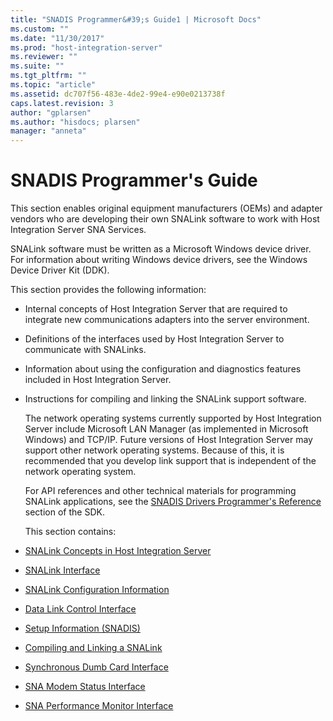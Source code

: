 ```yaml
---
title: "SNADIS Programmer&#39;s Guide1 | Microsoft Docs"
ms.custom: ""
ms.date: "11/30/2017"
ms.prod: "host-integration-server"
ms.reviewer: ""
ms.suite: ""
ms.tgt_pltfrm: ""
ms.topic: "article"
ms.assetid: dc707f56-483e-4de2-99e4-e90e0213738f
caps.latest.revision: 3
author: "gplarsen"
ms.author: "hisdocs; plarsen"
manager: "anneta"
---
```

# SNADIS Programmer&#39;s Guide
This section enables original equipment manufacturers (OEMs) and adapter vendors who are developing their own SNALink software to work with Host Integration Server SNA Services.  

 SNALink software must be written as a Microsoft Windows device driver. For information about writing Windows device drivers, see the Windows Device Driver Kit (DDK).  

 This section provides the following information:  

- Internal concepts of Host Integration Server that are required to integrate new communications adapters into the server environment.  

- Definitions of the interfaces used by Host Integration Server to communicate with SNALinks.  

- Information about using the configuration and diagnostics features included in Host Integration Server.  

- Instructions for compiling and linking the SNALink support software.  

  The network operating systems currently supported by Host Integration Server include Microsoft LAN Manager (as implemented in Microsoft Windows) and TCP/IP. Future versions of Host Integration Server may support other network operating systems. Because of this, it is recommended that you develop link support that is independent of the network operating system.  

  For API references and other technical materials for programming SNALink applications, see the [SNADIS Drivers Programmer's Reference](./snadis-drivers-programmer-s-reference2.md) section of the SDK.  

  This section contains:  

- [SNALink Concepts in Host Integration Server](../core/snalink-concepts-in-host-integration-server1.md)  

- [SNALink Interface](../core/snalink-interface1.md)  

- [SNALink Configuration Information](../core/snalink-configuration-information1.md)  

- [Data Link Control Interface](../core/data-link-control-interface1.md)  

- [Setup Information (SNADIS)](../core/setup-information-snadis-1.md)  

- [Compiling and Linking a SNALink](../core/compiling-and-linking-a-snalink2.md)  

- [Synchronous Dumb Card Interface](../core/synchronous-dumb-card-interface1.md)  

- [SNA Modem Status Interface](../core/sna-modem-status-interface1.md)  

- [SNA Performance Monitor Interface](../core/sna-performance-monitor-interface1.md)
